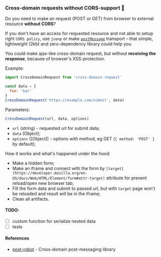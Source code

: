 ### Cross-domain requests without CORS-support 🏓
Do you need to make an request (POST or GET) from browser to external resource **without CORS**?

If you don't have an access for requested resource and not able to setup right `CORS policy`, use `jsonp` or make [`postMessage`](https://developer.mozilla.org/en-US/docs/Web/API/Window/postMessage) transport – that simple, lightweight (2kb) and zero-dependency library could help you.

You could make ajax-like cross-domain request, but without **receiving the response**, because of browser's XSS-protection.

Example:
```js
import CrossDomainRequest from 'cross-domain-request'

const data = {
  foo: 'bar'
}
CrossDomainRequest('https://example.com/submit', data)
```

Parameters:
```js
CrossDomainRequest(url, data, options)
```
- `url` (string) - requested url for submit data;
- `data` (Object);
- `options` ([Object]) - options with method, eg GET (`{ method: 'POST' }` by default);

How it works and what's happened under the hood:
- Make a hidden form;
- Make an iframe and connect with the form by `[target](https://developer.mozilla.org/en-US/docs/Web/HTML/Element/form#attr-target)` attribute for prevent reload/open new browser tab;
- Fill the form data and submit to passed url, but with `target` page won't be reloaded and result will be in the iframe;
- Clean all artifacts.

#### TODO:
- [ ] custom function for serialize nested data
- [ ] tests

#### References
- [post-robot](https://github.com/krakenjs/post-robot) - Cross-domain post-messaging library
